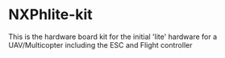 # NXPhlite-kit
This is the hardware board kit for the initial 'lite' hardware for a UAV/Multicopter including the ESC and Flight controller
